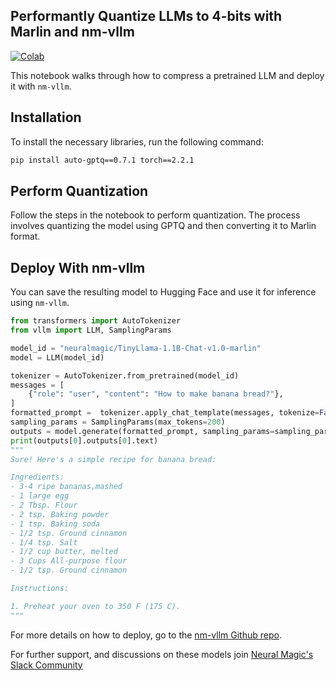 ## Performantly Quantize LLMs to 4-bits with Marlin and nm-vllm
[![Colab](https://colab.research.google.com/assets/colab-badge.svg)](https://colab.research.google.com/github/neuralmagic/notebooks/blob/main/notebooks/marlin-nm-vllm/Performantly_Quantize_LLMs_to_4_bits_with_Marlin_and_nm_vllm.ipynb)


This notebook walks through how to compress a pretrained LLM and deploy it with `nm-vllm`.

## Installation

To install the necessary libraries, run the following command:

```bash
pip install auto-gptq==0.7.1 torch==2.2.1 
```
## Perform Quantization 
Follow the steps in the notebook to perform quantization. The process involves quantizing the model using GPTQ and then converting it to Marlin format. 

## Deploy With nm-vllm
You can save the resulting model to Hugging Face and use it for inference using `nm-vllm`. 
```python
from transformers import AutoTokenizer
from vllm import LLM, SamplingParams

model_id = "neuralmagic/TinyLlama-1.1B-Chat-v1.0-marlin"
model = LLM(model_id)

tokenizer = AutoTokenizer.from_pretrained(model_id)
messages = [
    {"role": "user", "content": "How to make banana bread?"},
]
formatted_prompt =  tokenizer.apply_chat_template(messages, tokenize=False, add_generation_prompt=True)
sampling_params = SamplingParams(max_tokens=200)
outputs = model.generate(formatted_prompt, sampling_params=sampling_params)
print(outputs[0].outputs[0].text)
"""
Sure! Here's a simple recipe for banana bread:

Ingredients:
- 3-4 ripe bananas,mashed
- 1 large egg
- 2 Tbsp. Flour
- 2 tsp. Baking powder
- 1 tsp. Baking soda
- 1/2 tsp. Ground cinnamon
- 1/4 tsp. Salt
- 1/2 cup butter, melted
- 3 Cups All-purpose flour
- 1/2 tsp. Ground cinnamon

Instructions:

1. Preheat your oven to 350 F (175 C).
"""
```
For more details on how to deploy, go to the [nm-vllm Github repo](https://github.com/neuralmagic/nm-vllm).

For further support, and discussions on these models join [Neural Magic's Slack Community](https://join.slack.com/t/discuss-neuralmagic/shared_invite/zt-q1a1cnvo-YBoICSIw3L1dmQpjBeDurQ)